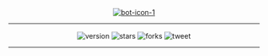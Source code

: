 <center><a href="https://github.com/lbeete"><img src="https://i.imgur.com/AREiNyC.png" alt="bot-icon-1" border="0"></a></center>

---
<div align="center">
  <a><img align="center" alt="version" src="https://img.shields.io/badge/Version-1.0-brightgreen"></a>
  <a><img align="center" alt="stars" src="https://img.shields.io/github/stars/lbeete/NamePY"></a>
  <a><img align="center" alt="forks" src="https://img.shields.io/github/forks/lbeete/NamePY"></a>
  <a><img align="center" alt="tweet" src="https://img.shields.io/twitter/url?url=https%3A%2F%2Fgithub.com%2Flbeete%2FNamePY"</a>
</div>

---
